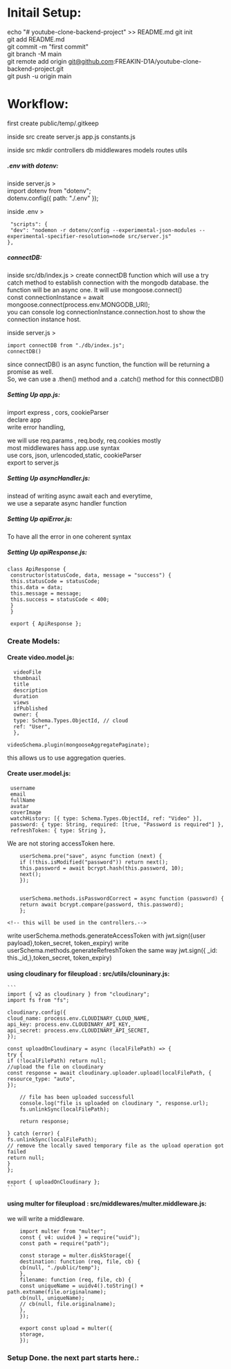 # Initail Setup:

echo "# youtube-clone-backend-project" >> README.md
git init  
git add README.md  
git commit -m "first commit"  
git branch -M main  
git remote add origin git@github.com:FREAKIN-D1A/youtube-clone-backend-project.git  
git push -u origin main

# Workflow:

first create public/temp/.gitkeep

inside src create server.js app.js constants.js

inside src mkdir controllers db middlewares models routes utils

##### .env with dotenv:

inside server.js >  
import dotenv from "dotenv";  
dotenv.config({ path: "./.env" });

inside .env >

```
 "scripts": {
 "dev": "nodemon -r dotenv/config --experimental-json-modules --experimental-specifier-resolution=node src/server.js"
},
```

##### connectDB:

inside src/db/index.js >
create connectDB function which will use a try catch method to establish connection with the mongodb
database. the function will be an async one. It will use mongoose.connect()  
const connectionInstance = await mongoose.connect(process.env.MONGODB_URI);  
you can console log connectionInstance.connection.host to show the connection instance host.

inside server.js >

```
import connectDB from "./db/index.js";
connectDB()
```

since connectDB() is an async function, the function will be returning a promise as well.  
So, we can use a .then() method and a .catch() method for this connectDB()

##### Setting Up app.js:

import express , cors, cookieParser  
declare app  
write error handling,

we will use req.params , req.body, req.cookies mostly  
most middlewares hass app.use syntax  
use cors, json, urlencoded,static, cookieParser  
export to server.js

##### Setting Up asyncHandler.js:

instead of writing async await each and everytime,  
we use a separate async handler function

##### Setting Up apiError.js:

To have all the error in one coherent syntax

##### Setting Up apiResponse.js:

```
class ApiResponse {
 constructor(statusCode, data, message = "success") {
 this.statusCode = statusCode;
 this.data = data;
 this.message = message;
 this.success = statusCode < 400;
 }
 }

 export { ApiResponse };
```

### Create Models:

#### Create video.model.js:

```
  videoFile
  thumbnail
  title
  description
  duration
  views
  ifPublished
  owner: {
  type: Schema.Types.ObjectId, // cloud
  ref: "User",
  },
```

```
videoSchema.plugin(mongooseAggregatePaginate);
```

this allows us to use aggregation queries.

#### Create user.model.js:

```
 username
 email
 fullName
 avatar
 coverImage
 watchHistory: [{ type: Schema.Types.ObjectId, ref: "Video" }],
 password: { type: String, required: [true, "Password is required"] },
 refreshToken: { type: String },
```

We are not storing accessToken here.

<!-- userSchema.pre hooks works right before it saves the schema -->

```
    userSchema.pre("save", async function (next) {
    if (!this.isModified("password")) return next();
    this.password = await bcrypt.hash(this.password, 10);
    next();
    });
```

<!--
this syntax adds custom methods to the schema
 -->

```

    userSchema.methods.isPasswordCorrect = async function (password) {
    return await bcrypt.compare(password, this.password);
    };
```

    <!-- this will be used in the controllers.-->

write userSchema.methods.generateAccessToken with jwt.sign({user payload},token_secret, token_expiry)
write userSchema.methods.generateRefreshToken the same way jwt.sign({ \_id: this.\_id,},token_secret, token_expiry)

#### using cloudinary for fileupload : src/utils/clouninary.js:

    ```
    import { v2 as cloudinary } from "cloudinary";
    import fs from "fs";

    cloudinary.config({
    cloud_name: process.env.CLOUDINARY_CLOUD_NAME,
    api_key: process.env.CLOUDINARY_API_KEY,
    api_secret: process.env.CLOUDINARY_API_SECRET,
    });

    const uploadOnCloudinary = async (localFilePath) => {
    try {
    if (!localFilePath) return null;
    //upload the file on cloudinary
    const response = await cloudinary.uploader.upload(localFilePath, {
    resource_type: "auto",
    });

        // file has been uploaded successfull
        console.log("file is uploaded on cloudinary ", response.url);
        fs.unlinkSync(localFilePath);

        return response;

    } catch (error) {
    fs.unlinkSync(localFilePath);
    // remove the locally saved temporary file as the upload operation got failed
    return null;
    }
    };

    export { uploadOnCloudinary };
    ```

#### using multer for fileupload : src/middlewares/multer.middleware.js:

we will write a middleware.

```
    import multer from "multer";
    const { v4: uuidv4 } = require("uuid");
    const path = require("path");

    const storage = multer.diskStorage({
    destination: function (req, file, cb) {
    cb(null, "./public/temp");
    },
    filename: function (req, file, cb) {
    const uniqueName = uuidv4().toString() + path.extname(file.originalname);
    cb(null, uniqueName);
    // cb(null, file.originalname);
    },
    });

    export const upload = multer({
    storage,
    });
```

### Setup Done. the next part starts here.:
